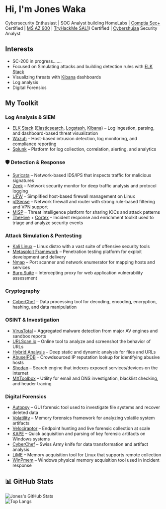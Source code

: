 # Hi, I'm Jones Waka  
Cybersecurity Enthusiast | SOC Analyst building HomeLabs | [Comptia Sec+](https://www.credly.com/badges/d87c8c37-f63c-4a1e-8db0-d49e4d3f463f/public_url) Certified | [MS AZ 900](https://learn.microsoft.com/en-us/users/joneswaka/transcript/dqgj4t5ngrr63ry?tab=credentials-tab) | [TryHackMe SAL1](https://assets.tryhackme.com/certification-certificate/6835dc36f93732b6e24e5929.pdf)) Certified | [Cybershujaa](https://drive.google.com/file/d/1zjY2ddze6B7CLPa5cvzdKR9Kqj07W_bK/view?usp=sharing) Security Analyst  

## Interests  
- SC-200 in progress.......  
- Focused on Simulating attacks and building detection rules with [ELK Stack](https://www.elastic.co/what-is/elk-stack)  
- Visualizing threats with [Kibana](https://www.elastic.co/kibana) dashboards  
- Log analysis  
- Digital Forensics  

##  My Toolkit

###  Log Analysis & SIEM  
- [ELK Stack](https://www.elastic.co/what-is/elk-stack) ([Elasticsearch](https://www.elastic.co/elasticsearch), [Logstash](https://www.elastic.co/logstash), [Kibana](https://www.elastic.co/kibana)) – Log ingestion, parsing, and dashboard-based threat visualization  
- [Wazuh](https://wazuh.com/) – Host-based intrusion detection, log monitoring, and compliance reporting  
- [Splunk](https://www.splunk.com/) – Platform for log collection, correlation, alerting, and analytics  

### 🛡 Detection & Response  
- [Suricata](https://suricata.io/) – Network-based IDS/IPS that inspects traffic for malicious signatures  
- [Zeek](https://www.zeek.org/) – Network security monitor for deep traffic analysis and protocol logging  
- [UFW](https://wiki.ubuntu.com/UncomplicatedFirewall) – Simplified host-based firewall management on Linux  
- [pfSense](https://www.netgate.com/pfsense) – Network firewall and router with strong rule-based filtering and VPN support  
- [MISP](https://www.misp-project.org/) – Threat intelligence platform for sharing IOCs and attack patterns  
- [TheHive](https://thehive-project.org/) + [Cortex](https://www.cortex-analysis.org/) – Incident response and enrichment toolkit used to triage and analyze security events  

### Attack Simulation & Pentesting  
- [Kali Linux](https://www.kali.org/) – Linux distro with a vast suite of offensive security tools  
- [Metasploit Framework](https://docs.metasploit.com/) – Penetration testing platform for exploit development and delivery  
- [Nmap](https://nmap.org/) – Port scanner and network enumerator for mapping hosts and services  
- [Burp Suite](https://portswigger.net/burp) – Intercepting proxy for web application vulnerability assessment  

###  Cryptography  
- [CyberChef](https://gchq.github.io/CyberChef/) – Data processing tool for decoding, encoding, encryption, hashing, and data manipulation  

### OSINT & Investigation  
- [VirusTotal](https://www.virustotal.com/) – Aggregated malware detection from major AV engines and sandbox reports  
- [URLScan.io](https://urlscan.io/) – Online tool to analyze and screenshot the behavior of URLs  
- [Hybrid Analysis](https://www.hybrid-analysis.com/) – Deep static and dynamic analysis for files and URLs  
- [AbuseIPDB](https://www.abuseipdb.com/) – Crowdsourced IP reputation lookup for identifying abusive hosts  
- [Shodan](https://www.shodan.io/) – Search engine that indexes exposed services/devices on the internet  
- [MXToolbox](https://mxtoolbox.com/) – Utility for email and DNS investigation, blacklist checking, and header tracing  

###  Digital Forensics  
- [Autopsy](https://www.sleuthkit.org/autopsy/) – GUI forensic tool used to investigate file systems and recover deleted data  
- [Volatility](https://github.com/volatilityfoundation/volatility) – Memory forensics framework for analyzing volatile system artifacts  
- [Velociraptor](https://www.velociraptor.app/) – Endpoint hunting and live forensic collection at scale  
- [KAPE](https://www.kroll.com/en/insights/publications/cyber/kroll-artifact-parser-extractor-kape) – Quick acquisition and parsing of key forensic artifacts on Windows systems  
- [CyberChef](https://gchq.github.io/CyberChef/) – Swiss Army knife for data transformation and artifact analysis  
- [LiME](https://github.com/504ensicsLabs/LiME) – Memory acquisition tool for Linux that supports remote collection  
- [WinPmem](https://github.com/Velocidex/WinPmem) – Windows physical memory acquisition tool used in incident response

## 📊 GitHub Stats  

![Jones's GitHub Stats](https://github-readme-stats.vercel.app/api?username=Jones-Waka&show_icons=true&theme=radical)  
![Top Langs](https://github-readme-stats.vercel.app/api/top-langs/?username=Jones-Waka&layout=compact&theme=radical)

